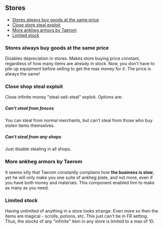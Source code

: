 ## Stores

- [Stores always buy goods at the same price](#stores-always-buy-goods-at-the-same-price)
- [Close store steal exploit](#close-store-steal-exploit)
- [More ankheg armors by Taerom](#more-ankheg-armors-by-taerom)
- [Limited stock](#limited-stock)

### Stores always buy goods at the same price
Disables depreciation in stores. Makes store buying price constant, regardless of how many items are already in stock. Now, you don't have to pile up equipment before selling to get the max money for it. The price is always the same!

### Close shop steal exploit
Close infinite money "steal-sell-steal" exploit. Options are:

##### Can't steal from fences
You can steal from normal merchants, but can't steal from those who buy stolen items themselves.

##### Can't steal from any shops
Just disable stealing in all shops.

### More ankheg armors by Taerom
It seems silly that Taerom constantly complains how **the business is slow**, yet he will only make you one suite of ankheg plate, and not more, even if you have both money and materials. This component enabled him to make as many as you need.

### Limited stock
Having unlimited of anything in a store looks strange. Even more so then the items are magical - scrolls, potions, etc. This just can't be in FR setting. Thus, the stocks of any "infinite" item in any store is limited to a max of 10.
